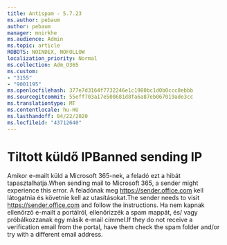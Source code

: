 ```yaml
---
title: Antispam - 5.7.23
ms.author: pebaum
author: pebaum
manager: mnirkhe
ms.audience: Admin
ms.topic: article
ROBOTS: NOINDEX, NOFOLLOW
localization_priority: Normal
ms.collection: Adm_O365
ms.custom:
- "3155"
- "9001195"
ms.openlocfilehash: 377e7d3164f7732246e1c1980bc1d0b0ccc8ebbb
ms.sourcegitcommit: 55eff703a17e500681d8fa6a87eb067019ade3cc
ms.translationtype: MT
ms.contentlocale: hu-HU
ms.lasthandoff: 04/22/2020
ms.locfileid: "43712640"
---
```

# <a name="banned-sending-ip"></a><span data-ttu-id="2e76f-102">Tiltott küldő IP</span><span class="sxs-lookup"><span data-stu-id="2e76f-102">Banned sending IP</span></span>

<span data-ttu-id="2e76f-103">Amikor e-mailt küld a Microsoft 365-nek, a feladó ezt a hibát tapasztalhatja.</span><span class="sxs-lookup"><span data-stu-id="2e76f-103">When sending mail to Microsoft 365, a sender might experience this error.</span></span> <span data-ttu-id="2e76f-104">A feladónak meg https://sender.office.com kell látogatnia és követnie kell az utasításokat.</span><span class="sxs-lookup"><span data-stu-id="2e76f-104">The sender needs to visit https://sender.office.com and follow the instructions.</span></span>  <span data-ttu-id="2e76f-105">Ha nem kapnak ellenőrző e-mailt a portálról, ellenőrizzék a spam mappát, és/ vagy próbálkozzanak egy másik e-mail címmel.</span><span class="sxs-lookup"><span data-stu-id="2e76f-105">If they do not receive a verification email from the portal, have them check the spam folder and/or try with a different email address.</span></span>
